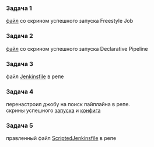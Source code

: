 ### Задача 1
[файл](1-freestyle.png) со скрином успешного запуска Freestyle Job 

### Задача 2
[файл](2-pipeline.png) со скрином успешного запуска Declarative Pipeline 

### Задача 3
файл [Jenkinsfile](Jenkinsfile) в репе

### Задача 4
перенастроил джобу на поиск пайплайна в репе. 
<br>скрины успешного [запуска](4-pipegit.png) и [конфига](4-pipegitconfig.png)

### Задача 5
правленный файл [ScriptedJenkinsfile](ScriptedJenkinsfile) в репе
